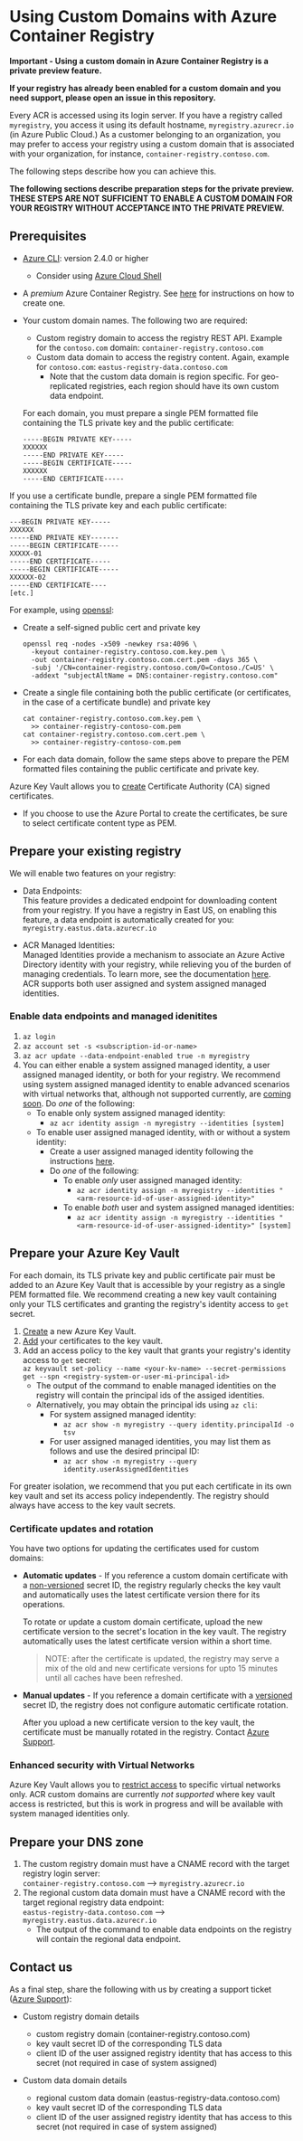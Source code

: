 # Using Custom Domains with Azure Container Registry

**Important - Using a custom domain in Azure Container Registry is a private preview feature.**

**If your registry has already been enabled for a custom domain and you need support, please open an issue in this repository.**

Every ACR is accessed using its login server. If you have a registry called `myregistry`, you access it using its default hostname, `myregistry.azurecr.io` (in Azure Public Cloud.) As a customer belonging to an organization, you may prefer to access your registry using a custom domain that is associated with your organization, for instance, `container-registry.contoso.com`.

The following steps describe how you can achieve this.

**The following sections describe preparation steps for the private preview. THESE STEPS ARE NOT SUFFICIENT TO ENABLE A CUSTOM DOMAIN FOR YOUR REGISTRY WITHOUT ACCEPTANCE INTO THE PRIVATE PREVIEW.**

## Prerequisites
- [Azure CLI](https://docs.microsoft.com/cli/azure/?view=azure-cli-latest): version 2.4.0 or higher
  - Consider using [Azure Cloud Shell](https://docs.microsoft.com/azure/cloud-shell/overview)
- A _premium_ Azure Container Registry. See [here](https://docs.microsoft.com/azure/container-registry/container-registry-get-started-azure-cli) for instructions on how to create one.
- Your custom domain names. The following two are required:
  - Custom registry domain to access the registry REST API. Example for the `contoso.com` domain: `container-registry.contoso.com` 
  - Custom data domain to access the registry content. Again, example for `contoso.com`: `eastus-registry-data.contoso.com`
    - Note that the custom data domain is region specific. For geo-replicated registries, each region should have its own custom data endpoint.

  For each domain, you must prepare a single PEM formatted file containing the TLS private key and the public certificate:
  
  ```
  -----BEGIN PRIVATE KEY-----  
  XXXXXX  
  -----END PRIVATE KEY-----  
  -----BEGIN CERTIFICATE-----  
  XXXXXX  
  -----END CERTIFICATE-----
  ```
  
If you use a certificate bundle, prepare a single PEM formatted file containing the TLS private key and each public certificate:

```
---BEGIN PRIVATE KEY-----
XXXXXX
-----END PRIVATE KEY-------
-----BEGIN CERTIFICATE-----
XXXXX-01
-----END CERTIFICATE-----
-----BEGIN CERTIFICATE-----
XXXXXX-02
-----END CERTIFICATE----
[etc.]
```

  For example, using [openssl](https://github.com/openssl/openssl):
  - Create a self-signed public cert and private key
    ```shell
    openssl req -nodes -x509 -newkey rsa:4096 \
      -keyout container-registry.contoso.com.key.pem \
      -out container-registry.contoso.com.cert.pem -days 365 \
      -subj '/CN=container-registry.contoso.com/O=Contoso./C=US' \ 
      -addext "subjectAltName = DNS:container-registry.contoso.com"
    ```
  - Create a single file containing both the public certificate (or certificates, in the case of a certificate bundle) and private key
    ```shell
    cat container-registry.contoso.com.key.pem \
      >> container-registry-contoso-com.pem
    cat container-registry.contoso.com.cert.pem \
      >> container-registry-contoso-com.pem
    ```
  - For each data domain, follow the same steps above to prepare the PEM formatted files containing the public certificate and private key.
  
  Azure Key Vault allows you to [create](https://docs.microsoft.com/azure/key-vault/certificate-scenarios) Certificate Authority (CA) signed certificates. 
  - If you choose to use the Azure Portal to create the certificates, be sure to select certificate content type as PEM.
 
## Prepare your existing registry
We will enable two features on your registry:
- Data Endpoints:\
  This feature provides a dedicated endpoint for downloading content from your registry. If you have a registry in East US, on enabling this feature, a data endpoint is automatically created for you: `myregistry.eastus.data.azurecr.io`
  
- ACR Managed Identities:\
  Managed Identities provide a mechanism to associate an Azure Active Directory identity with your registry, while relieving you of the burden of managing credentials. To learn more, see the documentation [here](https://docs.microsoft.com/azure/active-directory/managed-identities-azure-resources/overview).\
 ACR supports both user assigned and system assigned managed identities.

### Enable data endpoints and managed idenitites
1. `az login`
2. `az account set -s <subscription-id-or-name> `
3. `az acr update --data-endpoint-enabled true -n myregistry`
4. You can either enable a system assigned managed identity, a user assigned managed identity, or both for your registry. We recommend using system assigned managed identity to enable advanced scenarios with virtual networks that, although not supported currently, are [coming soon](#enhanced-security-with-virtual-networks). Do _one_ of the following:
   - To enable only system assigned managed identity: 
     - `az acr identity assign -n myregistry --identities [system]`
   - To enable user assigned managed identity, with or without a system identity: 
     - Create a user assigned managed identity following the instructions [here](https://docs.microsoft.com/azure/active-directory/managed-identities-azure-resources/how-to-manage-ua-identity-portal).
     - Do _one_ of the following:
       - To enable _only_ user assigned managed identity:
         - `az acr identity assign -n myregistry --identities "<arm-resource-id-of-user-assigned-identity>"`
       - To enable _both_ user and system assigned managed identities:
         - `az acr identity assign -n myregistry --identities "<arm-resource-id-of-user-assigned-identity>" [system]`

## Prepare your Azure Key Vault
For each domain, its TLS private key and public certificate pair must be added to an Azure Key Vault that is accessible by your registry as a single PEM formatted file. We recommend creating a new key vault containing only your TLS certificates and granting the registry's identity access to `get` secret.
1. [Create](https://docs.microsoft.com/azure/key-vault/) a new Azure Key Vault.
2. [Add](https://docs.microsoft.com/azure/key-vault/certificate-scenarios) your certificates to the key vault.
3. Add an access policy to the key vault that grants your registry's identity access to `get` secret:\
   `az keyvault set-policy --name <your-kv-name> --secret-permissions get --spn <registry-system-or-user-mi-principal-id>`
   - The output of the command to enable managed identities on the registry will contain the principal ids of the assiged identities.
   - Alternatively, you may obtain the principal ids using `az cli`:
     - For system assigned managed identity:
       - `az acr show -n myregistry --query identity.principalId -o tsv`
     - For user assigned managed identities, you may list them as follows and use the desired principal ID:
       - `az acr show -n myregistry --query identity.userAssignedIdentities`

For greater isolation, we recommend that you put each certificate in its own key vault and set its access policy independently. The registry should always have access to the key vault secrets.

### Certificate updates and rotation

You have two options for updating the certificates used for custom domains:

* **Automatic updates** - If you reference a custom domain certificate with a [non-versioned](https://docs.microsoft.com/azure/key-vault/general/about-keys-secrets-certificates#objects-identifiers-and-versioning) secret ID, the registry regularly checks the key vault and automatically uses the latest certificate version there for its operations.

  To rotate or update a custom domain certificate, upload the new certificate version to the secret's location in the key vault. The registry automatically uses the latest certificate version within a short time. 
  
  > NOTE: after the certificate is updated, the registry may serve a mix of the old and new certificate versions for upto 15 minutes until all caches have been refreshed.

* **Manual updates** - If you reference a domain certificate with a [versioned](https://docs.microsoft.com/azure/key-vault/general/about-keys-secrets-certificates#objects-identifiers-and-versioning) secret ID, the registry does not configure automatic certificate rotation.

  After you upload a new certificate version to the key vault, the certificate must be manually rotated in the registry. Contact [Azure Support](https://azure.microsoft.com/support/create-ticket/).

### Enhanced security with Virtual Networks
Azure Key Vault allows you to [restrict access](https://docs.microsoft.com/azure/key-vault/key-vault-overview-vnet-service-endpoints) to specific virtual networks only. ACR custom domains are currently _not supported_ where key vault access is restricted, but this is work in progress and will be available with system managed identities only.
   
## Prepare your DNS zone
1. The custom registry domain must have a CNAME record with the target registry login server:\
   `container-registry.contoso.com` --> `myregistry.azurecr.io`
2. The regional custom data domain must have a CNAME record with the target regional registry data endpoint:\
   `eastus-registry-data.contoso.com` --> `myregistry.eastus.data.azurecr.io`
   - The output of the command to enable data endpoints on the registry will contain the regional data endpoint.
   
## Contact us
As a final step, share the following with us by creating a support ticket ([Azure Support](https://aka.ms/azuresupport)):

* Custom registry domain details
    * custom registry domain (container-registry.contoso.com)
    * key vault secret ID of the corresponding TLS data
    * client ID of the user assigned registry identity that has access to this secret (not required in case of system assigned)

* Custom data domain details
  *  regional custom data domain (eastus-registry-data.contoso.com)
  * key vault secret ID of the corresponding TLS data
  * client ID of the user assigned registry identity that has access to this secret (not required in case of system assigned)
